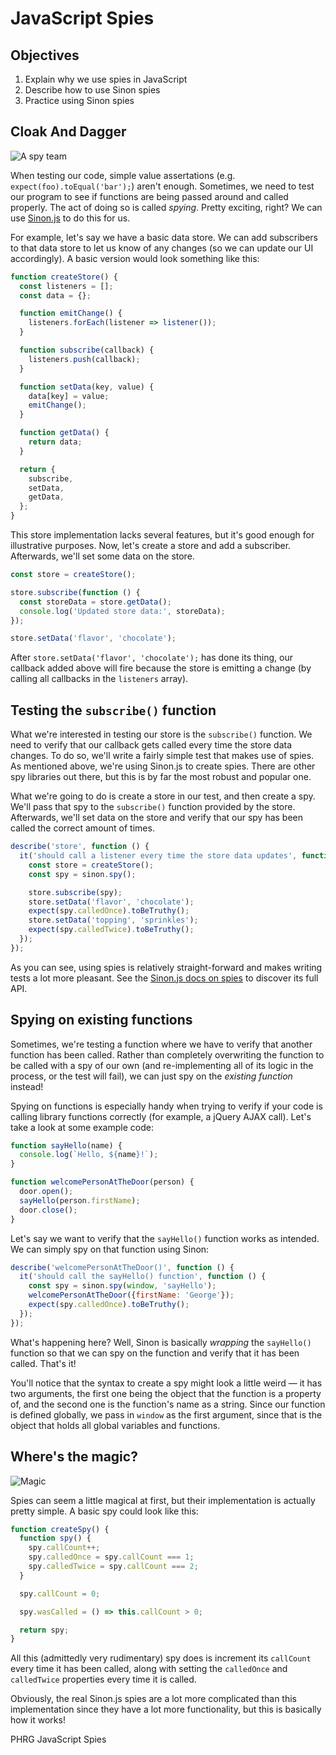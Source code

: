 # JavaScript Spies

## Objectives

1. Explain why we use spies in JavaScript
2. Describe how to use Sinon spies
3. Practice using Sinon spies

## Cloak And Dagger
![A spy team](https://media.giphy.com/media/Dzmg5QAojwb6M/giphy.gif)

When testing our code, simple value assertations (e.g. `expect(foo).toEqual('bar');`) aren't enough.
Sometimes, we need to test our program to see if functions are being passed around and called
properly. The act of doing so is called _spying_. Pretty exciting, right? We can use
[Sinon.js](http://sinonjs.org/docs) to do this for us.

For example, let's say we have a basic data store. We can add subscribers to that data store to let
us know of any changes (so we can update our UI accordingly). A basic version would look something
like this:

```js
function createStore() {
  const listeners = [];
  const data = {};

  function emitChange() {
    listeners.forEach(listener => listener());
  }

  function subscribe(callback) {
    listeners.push(callback);
  }

  function setData(key, value) {
    data[key] = value;
    emitChange();
  }

  function getData() {
    return data;
  }

  return {
    subscribe,
    setData,
    getData,
  };
}
```

This store implementation lacks several features, but it's good enough for illustrative purposes.
Now, let's create a store and add a subscriber. Afterwards, we'll set some data on the store.

```js
const store = createStore();

store.subscribe(function () {
  const storeData = store.getData();
  console.log('Updated store data:', storeData);
});

store.setData('flavor', 'chocolate');
```

After `store.setData('flavor', 'chocolate');` has done its thing, our callback added above will fire
because the store is emitting a change (by calling all callbacks in the `listeners` array).

## Testing the `subscribe()` function
What we're interested in testing our store is the `subscribe()` function. We need to verify that our
callback gets called every time the store data changes. To do so, we'll write a fairly simple test
that makes use of spies. As mentioned above, we're using Sinon.js to create spies. There are other
spy libraries out there, but this is by far the most robust and popular one.

What we're going to do is create a store in our test, and then create a spy. We'll pass that spy to
the `subscribe()` function provided by the store. Afterwards, we'll set data on the store and verify
that our spy has been called the correct amount of times.

```js
describe('store', function () {
  it('should call a listener every time the store data updates', function () {
    const store = createStore();
    const spy = sinon.spy();

    store.subscribe(spy);
    store.setData('flavor', 'chocolate');
    expect(spy.calledOnce).toBeTruthy();
    store.setData('topping', 'sprinkles');
    expect(spy.calledTwice).toBeTruthy();
  });
});
```

As you can see, using spies is relatively straight-forward and makes writing tests a lot more
pleasant. See the [Sinon.js docs on spies](http://sinonjs.org/docs/#spies) to discover its full API.

## Spying on existing functions
Sometimes, we're testing a function where we have to verify that another function has been called.
Rather than completely overwriting the function to be called with a spy of our own (and re-implementing
all of its logic in the process, or the test will fail), we can just spy on the _existing function_
instead!

Spying on functions is especially handy when trying to verify if your code is calling library
functions correctly (for example, a jQuery AJAX call). Let's take a look at some example code:

```js
function sayHello(name) {
  console.log(`Hello, ${name}!`);
}

function welcomePersonAtTheDoor(person) {
  door.open();
  sayHello(person.firstName);
  door.close();
}
```

Let's say we want to verify that the `sayHello()` function works as intended. We can simply spy on
that function using Sinon:

```js
describe('welcomePersonAtTheDoor()', function () {
  it('should call the sayHello() function', function () {
    const spy = sinon.spy(window, 'sayHello');
    welcomePersonAtTheDoor({firstName: 'George'});
    expect(spy.calledOnce).toBeTruthy();
  });
});
```

What's happening here? Well, Sinon is basically _wrapping_ the `sayHello()` function so that we can
spy on the function and verify that it has been called. That's it!

You'll notice that the syntax to create a spy might look a little weird — it has two arguments, the
first one being the object that the function is a property of, and the second one is the function's
name as a string. Since our function is defined globally, we pass in `window` as the first argument,
since that is the object that holds all global variables and functions.


## Where's the magic?
![Magic](https://media1.giphy.com/media/61uXIVNCSsTrq/200.gif)

Spies can seem a little magical at first, but their implementation is actually pretty simple. A
basic spy could look like this:

```js
function createSpy() {
  function spy() {
    spy.callCount++;
    spy.calledOnce = spy.callCount === 1;
    spy.calledTwice = spy.callCount === 2;
  }

  spy.callCount = 0;

  spy.wasCalled = () => this.callCount > 0;

  return spy;
}
```

All this (admittedly very rudimentary) spy does is increment its `callCount` every time it has been
called, along with setting the `calledOnce` and `calledTwice` properties every time it is called.

Obviously, the real Sinon.js spies are a lot more complicated than this implementation since they
have a lot more functionality, but this is basically how it works!
<p data-visibility='hidden'>PHRG JavaScript Spies</p>